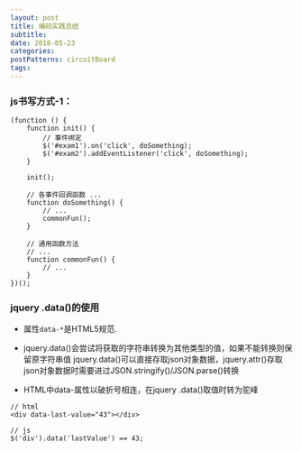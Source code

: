 ```yaml
---
layout: post
title: 编码实践总结
subtitle: 
date: 2018-05-23
categories: 
postPatterns: circuitBoard
tags: 
---
```


### js书写方式-1：

```
(function () {
    function init() {
        // 事件绑定
        $('#exam1').on('click', doSomething);
        $('#exam2').addEventListener('click', doSomething);
    }

    init();

    // 各事件回调函数 ...
    function doSomething() {
        // ...
        commonFun();
    }

    // 通用函数方法
    // ...
    function commonFun() {
        // ...
    }
})();
```

### jquery .data()的使用

- 属性`data-*`是HTML5规范.

- jquery.data()会尝试将获取的字符串转换为其他类型的值，如果不能转换则保留原字符串值
jquery.data()可以直接存取json对象数据，jquery.attr()存取json对象数据时需要进过JSON.stringify()/JSON.parse()转换

- HTML中data-属性以破折号相连，在jquery .data()取值时转为驼峰

```
// html
<div data-last-value="43"></div>

// js
$('div').data('lastValue') == 43;
```
